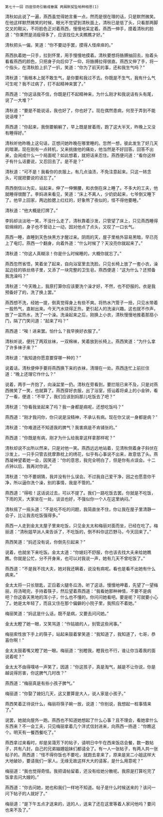     第七十一回 四座惊奇引觞成眷属 两厢默契坠帕种相思(1) 

   清秋如此说了一遍，燕西虽觉得她言重一点，然而是很在理的话，只是默然微笑。在他这样默然微笑的时候，眼光不觉望到清秋面上，清秋已是低了头，只看那两脚交叉的鞋尖，不将脸色正对着燕西，慢慢地呆定着。燕西一伸手，摸着清秋的脸道：“你果然是消瘦得多了，应该找位大夫瞧瞧才好。”

   清秋把头一偏，笑道：“你不要动手罢，摸得人怪痒痒的。”

   燕西执着她一只手，拉到怀里，用手慢慢地摸着。清秋要想将胳膊抽回去，抬着头看看燕西的颜色，只把身子向后仰了一仰，将胳膊拉得很直。燕西又伸了手，将一个指头，在清秋脸上扒了一扒，笑道：“你为了前天的事，还和我生气吗？”

   清秋道：“我根本上就不敢生气，是你要和我过不去。你既是不生气，我有什么气可生呢？我不过病了，打不起精神来罢了。”

   燕西道：“你这话我不信，你既是打不起精神来，为什么刚才和我说话有头有尾，说了一大堆？”

   清秋道：“要是不能说话，我也好了，你也好了。现在偶然患病，何至于弄到不能说话哩？”

   燕西道：“你起来，我倒要躺躺了，早上既是冒着雨，跑了这大半天，昨晚上又没有睡得好。”

   清秋听他昨晚上这句话，正想问她昨晚在哪里睡的。忽然一想，彼此发生了好几天的暗潮，现在刚有一点转机，又来挑拨他的痛处，他当然是不好回答。回答不出来，会闹成什么一个局面呢？如此想着，就把话来忍住。燕西便问道：“看你这样子有什么话要说，又忍回去了。是不是？”

   清秋道：“可不是！我看你的衣服上，有几点油渍，不免注意起来。只这一转念头，可就把要说的话忘了。”

   燕西倒信以为实，站起来，伸了一伸懒腰，和衣倒在床上睡了。不多大的工夫，他就睡得很酣了。李妈进来看见，笑道：“床上不离人，少奶奶起来，七爷倒又睡下了。他早上回家，两边脸腮上红红的，好象熬了夜似的，怪不得他要睡。”

   清秋道：“他大概是打牌了。”

   李妈却淡淡地一笑，不没什么走了，清秋靠着沙发，只管望了床上，只见燕西睡得软绵绵的，身子也不曾动上一动，因对他点了点头，又叹了一口长气。

   燕西一睡，直睡到天色快黑方才醒过来。阴雨的天，屋子里格外容易黑暗，早已亮上了电灯。燕西一个翻身，向着外道：“什么时候了？天没亮你就起来了。”

   清秋道：“你这人真糊涂！你是什么时候睡的，大概你就忘了。”

   燕西忽然省悟，笑着坐了起来，自向浴室里去洗脸。只见长椅上放了一套小衣，澡盆边挂的铁丝络子里，又添了一块完整的卫生皂。燕西便道：“这为什么？还预备我洗澡吗？”

   清秋道：“今天晚上，我原打算你应该要洗个澡才好，不然，也不舒服的。衣是我预备好了的，洗了换上罢。”

   燕西想不洗，经她一提，倒真觉得身上有些不爽。将热水汽管子一扭，只见水带着一股热气，直射出来。今天汽水烧得正热，更引起人的洗澡兴趣。这也就不作声，放了一盆热水，洗了一个澡。洗澡起来之后，刚换上小衣，清秋慢慢地推着那扇小门，隔了门笑问道：“起来了吗？”

   燕西道：“唉！进来罢。怕什么？我早换好衣服了。”

   清秋听说，便托了两双丝袜，一双棉袜，笑着放到长椅上。燕西笑道：“为什么拿了许多袜子来？”

   清秋道：“我知道你愿意要穿哪一种的？”

   说着话，清秋便伸手要将燕西换下来的衣袜，清理在一处。燕西连忙上前拦住道：“晚上还理它作什么？”

   说着，两手一齐抱了，向澡盆里一扔。清秋在旁看到，要拦阻已来不及，只是对燕西微笑了一笑，也就算了。燕西穿好衣服，出了浴室，搭讪着将桌上的小金钟，看了一看，便道：“不早了，我们应该到妈那儿吃饭去了吧？”

   清秋道：“你看我坐起来了吗？我一身都是病呢，还想吃饭吗？”

   燕西道：“刚才我问你，你只说是没精神，不承认有病。现在你又说一身都是病？”

   清秋道：“你难道还不知道我的脾气？我害病是不肯铺张的。”

   燕西道：“你既是有病，刚才为什么给我拿这样拿那样呢？”

   清秋却说不出所以然来，只是对他一笑。燕西远远地站着，见清秋侧着身子斜伏在沙发上，一只手只管去抚摩靠枕上的绣花，似乎有心事说不出来，故意低了头。燕西凝神望着她一会，因笑道：“你的意思，我完全明白了，但是你有点误会。十二点钟以后，我再对你说。”

   清秋道：“你不要胡猜，我并没有什么误会。不过我自己爱干净，因之也愿意你干净，所以逼你洗个澡，别的事情，我是不管的。”

   燕西道：“得啦！这话说过去，可以不提了。我们一路吃饭去罢。你就是不吃饭，下雨的天，大家坐在一处，谈谈也好，不强似你一个人在这里纳闷。”

   清秋摇了一摇头道：“不是吃不吃的问题，我简直坐不住，你让我在屋子里清静一会子，比让我去吃饭强得多。”

   燕西一人走到金太太屋子里来吃饭，只见金太太和梅丽对面而坐，已经在吃了。梅丽道：“清秋姐早派人来告诉了，不吃饭的，倒不料你这匹野马，今天回来了。”

   燕西笑道：“妈还没有说，你倒先引起来？”

   说着，也就坐下来吃饭。金太太道：“你媳妇不舒服，你也该去找大夫来给她瞧瞧。你就是公忙，分不开身来，也可以对我说一声，她有几天不曾吃饭了。”

   燕西道：“不是我不找大夫，她对我还瞒着，说没有病呢。看也是看不出她有什么病来。”

   金太太将一只长银匙，正舀着火腿冬瓜汤，听了这话，慢慢地呷着，先望了一望梅丽，将汤喝完，手持着筷子，然后望着燕西道：“我看她那种神情，不要不是病吧？你这昏天黑地的浑小子，什么也不懂的，你问问她看吧。要是呢？可就要小心了。她是太年轻了，而且又住在那个偏僻的小院子里，我照应不着她。”

   梅丽笑道：“妈这是什么话，既不是病，又要去问问她。”

   金太太瞪了她一眼，又笑骂道：“作姑娘的人，别管这些闲事。”

   梅丽索性放下手上的筷子，站起来鼓着掌笑道：“我知道了，我知道了，七哥，恭喜你啊！”

   金太太鼓着嘴又瞪了她一眼。梅丽道：“别瞪我，瞪我也不行，谁让你当着我的面说着呢？”

   金太太不由得噗哧一声笑了，因道：“你这孩子，真是淘气，越是不让你说，你是越说得厉害，你这脾气几时改？”

   燕西道：“梅丽真是有些小孩子脾气。”

   梅丽道：“你娶了媳妇几天，这又要算是大人，说人家是小孩子。”

   燕西笑着正待说什么，梅丽将筷子碗一放，说道：“你别说，我想起一桩事情来了。”

   说罢，她就向屋外一跑。燕西也不知道她想起了什么心事？且不理会，看她拿什么东西来？不一会工夫，只见梅丽拿着几个洋式信封进来，向燕西一扬道：“你瞧这个。明天有一餐西餐吃了。”

   燕西拿过来看时，却是吴蔼芳下的帖子，请明日中午在西来饭店会餐，数一数帖子，共有八封，自己的兄弟妯娌姐妹们都请全了。有一人一张帖子，有两人共一张帖子的。燕西道：“怪不得你饭也不要吃，就跑去拿来了，原来是吴二小姐这样大大地破钞，要请我们一家人。无缘无故这样大大的请客，是什么用意呢？”

   梅丽道：“我也觉得奇怪。我把请帖留着，还没有给她分散呢。我原是打算吃完了饭拿去问大嫂的。”

   燕西道：“你去问她，她也和我们一样地不知道。帖子是什么时候送来的？该问一问下帖子的人就好了。”

   梅丽道：“是下午五点才送来的，送的人，送来了还在这里等着人家问他吗？要问也来不及了。”

